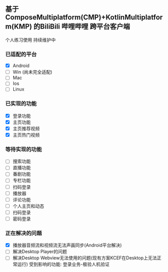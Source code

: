 ## 基于 ComposeMultiplatform(CMP)+KotlinMultiplatform(KMP) 的BiliBili 哔哩哔哩 跨平台客户端

个人练习使用 持续维护中

### 已适配的平台
- [x] Android
- [ ] Win (尚未完全适配)
- [ ] Mac
- [ ] Ios
- [ ] Linux
### 已实现的功能
- [x] 登录功能
- [x] 主页功能
- [x] 主页推荐视频
- [x] 主页热门视频

### 等待实现的功能
- [ ] 搜索功能
- [ ] 直播功能
- [ ] 番剧功能
- [ ] 专栏功能
- [ ] 扫码登录
- [ ] 播放器
- [ ] 评论功能
- [ ] 个人主页和动态
- [ ] 扫码登录
- [ ] 密码登录

### 正在解决的问题
- [x] 播放器音频流和视频流无法声画同步(Android平台解决)
- [ ] 解决Desktop Player的问题
- [ ] 解决Desktop Webview无法使用的问题(现有方案KCEF在Desktop上无法正常运行) 受到影响的功能: 登录业务-极验人机验证
